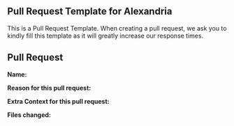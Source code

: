 ## Pull Request Template for Alexandria
This is a Pull Request Template. When creating a pull request, we ask you to kindly fill this template as it will greatly increase our response times.

## Pull Request
**Name:**

**Reason for this pull request:**

**Extra Context for this pull request:**

**Files changed:**

